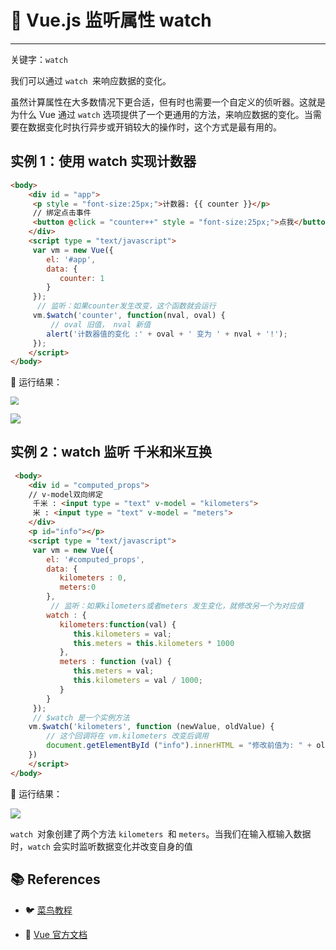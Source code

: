 # 🐳 Vue.js 监听属性 watch

---

关键字：`watch`

我们可以通过 `watch `来响应数据的变化。

虽然计算属性在大多数情况下更合适，但有时也需要一个自定义的侦听器。这就是为什么 Vue 通过 `watch` 选项提供了一个更通用的方法，来响应数据的变化。当需要在数据变化时执行异步或开销较大的操作时，这个方式是最有用的。

## 实例 1：使用 watch 实现计数器


```html
<body>
    <div id = "app">
     <p style = "font-size:25px;">计数器: {{ counter }}</p>
     // 绑定点击事件
     <button @click = "counter++" style = "font-size:25px;">点我</button>
    </div>
    <script type = "text/javascript">
     var vm = new Vue({
        el: '#app',
        data: {
           counter: 1
        }
     });
      // 监听：如果counter发生改变，这个函数就会运行
     vm.$watch('counter', function(nval, oval) {
         // oval 旧值， nval 新值
        alert('计数器值的变化 :' + oval + ' 变为 ' + nval + '!');
     });
    </script>
</body>
```
🏃‍ 运行结果：

<img src="https://gitee.com/veal98/images/raw/master/img/20200804095512.png" style="zoom:80%;" />

![](https://gitee.com/veal98/images/raw/master/img/20200804095502.png)

## 实例 2：watch 监听 千米和米互换


```html
 <body>
    <div id = "computed_props">
    // v-model双向绑定
     千米 : <input type = "text" v-model = "kilometers">
     米 : <input type = "text" v-model = "meters">
    </div>
    <p id="info"></p>
    <script type = "text/javascript">
     var vm = new Vue({
        el: '#computed_props',
        data: {
           kilometers : 0,
           meters:0
        },
         // 监听：如果kilometers或者meters 发生变化，就修改另一个为对应值
        watch : {
           kilometers:function(val) {
              this.kilometers = val;
              this.meters = this.kilometers * 1000
           },
           meters : function (val) {
              this.meters = val;
              this.kilometers = val / 1000;
           }
        }
     });
     // $watch 是一个实例方法
    vm.$watch('kilometers', function (newValue, oldValue) {
        // 这个回调将在 vm.kilometers 改变后调用
        document.getElementById ("info").innerHTML = "修改前值为: " + oldValue + "，修改后值为: " + newValue;
    })
    </script>
</body>
```
🏃‍ 运行结果：

![](https://gitee.com/veal98/images/raw/master/img/20200804100107.png)

`watch `对象创建了两个方法 `kilometers `和 `meters`。当我们在输入框输入数据时，`watch` 会实时监听数据变化并改变自身的值

## 📚 References

- 🐦 [菜鸟教程](https://www.runoob.com/vue2)

- 📘 [Vue 官方文档](https://cn.vuejs.org/v2/guide)